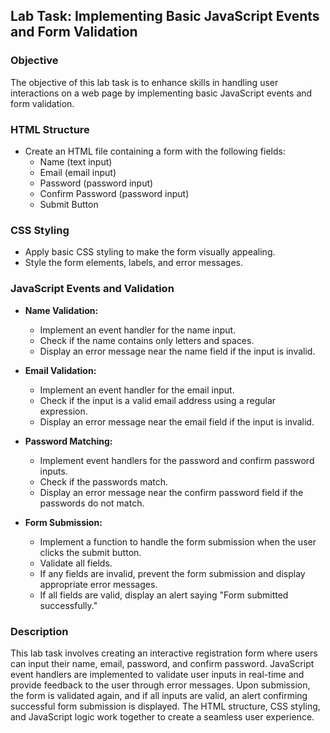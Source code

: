 ## Lab Task: Implementing Basic JavaScript Events and Form Validation

### Objective
The objective of this lab task is to enhance skills in handling user interactions on a web page by implementing basic JavaScript events and form validation.

### HTML Structure
- Create an HTML file containing a form with the following fields:
  - Name (text input)
  - Email (email input)
  - Password (password input)
  - Confirm Password (password input)
  - Submit Button

### CSS Styling
- Apply basic CSS styling to make the form visually appealing.
- Style the form elements, labels, and error messages.

### JavaScript Events and Validation
- **Name Validation:**
  - Implement an event handler for the name input.
  - Check if the name contains only letters and spaces.
  - Display an error message near the name field if the input is invalid.
  
- **Email Validation:**
  - Implement an event handler for the email input.
  - Check if the input is a valid email address using a regular expression.
  - Display an error message near the email field if the input is invalid.
  
- **Password Matching:**
  - Implement event handlers for the password and confirm password inputs.
  - Check if the passwords match.
  - Display an error message near the confirm password field if the passwords do not match.

- **Form Submission:**
  - Implement a function to handle the form submission when the user clicks the submit button.
  - Validate all fields.
  - If any fields are invalid, prevent the form submission and display appropriate error messages.
  - If all fields are valid, display an alert saying "Form submitted successfully."

### Description
This lab task involves creating an interactive registration form where users can input their name, email, password, and confirm password. JavaScript event handlers are implemented to validate user inputs in real-time and provide feedback to the user through error messages. Upon submission, the form is validated again, and if all inputs are valid, an alert confirming successful form submission is displayed. The HTML structure, CSS styling, and JavaScript logic work together to create a seamless user experience.
